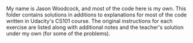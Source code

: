 My name is Jason Woodcock, and most of the code here is my own. This folder contains solutions in additions to explanations for most of the code written in Udacity's CS101 course. The original instructions for each exercise are listed along with additional notes and the teacher's solution under my own (for some of the problems). 
